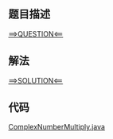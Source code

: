 ## 题目描述

[==>QUESTION<==](https://leetcode-cn.com/problems/complex-number-multiplication/)

## 解法

[==>SOLUTION<==](https://leetcode-cn.com/problems/complex-number-multiplication/solution/fu-shu-cheng-fa-by-leetcode-solution-163i/)

## 代码

[ComplexNumberMultiply.java](https://github.com/Marshal7cc/leetcode-java/blob/master/src/unclassified/ComplexNumberMultiply.java)

